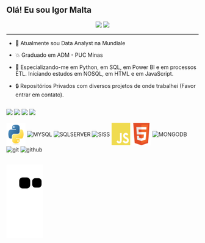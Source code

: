 ## Olá! Eu sou Igor Malta
<div align="center">
  <img height="130em" src="https://github-readme-stats.vercel.app/api?username=MaltaIgor&show_icons=true&theme=dark&include_all_commits=true&count_private=true&hide=prs,issues,contribs"/>
  <img height="130em" src="https://github-readme-stats.vercel.app/api/top-langs/?username=MaltaIgor&layout=compact&langs_count=7&theme=dark"/>
</div>
<p></p>

---
- 🔭 Atualmente sou Data Analyst na Mundiale
- 💥 Graduado em ADM - PUC Minas
- 🌱 Especializando-me em Python, em SQL, em Power BI e em processos ETL. Iniciando estudos em NOSQL, em HTML e em JavaScript.
- 🔒 Repositórios Privados com diversos projetos de onde trabalhei (Favor entrar em contato).

  ##
<div> 
  <a href="https://www.linkedin.com/in/igormalta/" target="_blank"><img src="https://img.shields.io/badge/-LinkedIn-%230077B5?style=for-the-badge&logo=linkedin&logoColor=white" target="_blank"></a> 
  <a href="https://www.instagram.com/igor_malta/" target="_blank"><img src="https://img.shields.io/badge/-Instagram-%23E4405F?style=for-the-badge&logo=instagram&logoColor=white" target="_blank"></a>
   <a href="https://discord.gg/qWWd44A39s" target="_blank"><img src="https://img.shields.io/badge/Discord-7289DA?style=for-the-badge&logo=discord&logoColor=white" target="_blank"></a> 
  <a href = "mailto:igorbrunomalta@gmail.com"><img src="https://img.shields.io/badge/-Gmail-%23333?style=for-the-badge&logo=gmail&logoColor=white" target="_blank"></a>


 <div style="display: inline_block"><br>
  <img align="center" alt="Python" height="60" width="50" src="https://raw.githubusercontent.com/devicons/devicon/master/icons/python/python-original.svg">
  <img align="center" alt="MYSQL" height="70" width="80" src="https://cdn.jsdelivr.net/gh/devicons/devicon/icons/mysql/mysql-original-wordmark.svg">
  <img align="center" alt="SQLSERVER" height="70" width="80" src="https://cdn.jsdelivr.net/gh/devicons/devicon/icons/microsoftsqlserver/microsoftsqlserver-plain-wordmark.svg">
  <img align="center" alt="SISS" height="60" width="50" src="https://cdn.jsdelivr.net/gh/devicons/devicon/icons/visualstudio/visualstudio-plain.svg">
  <img align="center" alt="Js" height="60" width="50" src="https://raw.githubusercontent.com/devicons/devicon/master/icons/javascript/javascript-plain.svg">
  <img align="center" alt="HTML" height="60" width="50" src="https://raw.githubusercontent.com/devicons/devicon/master/icons/html5/html5-original.svg">
  <img align="center" alt="MONGODB" height="60" width="50" src="https://cdn.jsdelivr.net/gh/devicons/devicon/icons/mongodb/mongodb-original-wordmark.svg">
  <img align="center" alt="git" height="60" width="50" src="https://cdn.jsdelivr.net/gh/devicons/devicon/icons/git/git-original.svg">
  <img align="center" alt="github" height="60" width="50" src="https://cdn.jsdelivr.net/gh/devicons/devicon/icons/github/github-original.svg">
 <div style="display: inline_block"><br>

   
   
   
  ![Snake animation](https://github.com/MaltaIgor/MaltaIgor/blob/output/github-contribution-grid-snake.svg)
 
</div>
